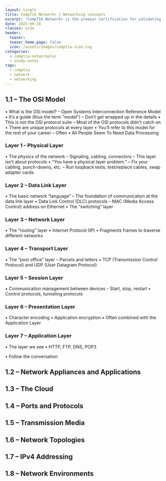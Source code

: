 ```yaml
---
layout: single
title: CompTIA Network+ | Networking concepts
excerpt: "CompTIA Network+ is the premier certification for validating your knowledge of essential networking tools and concepts. You will be assessed on your abilities in network connectivity, documentation, service configuration, data centers, cloud, virtual networking, monitoring, troubleshooting, and security hardening. This certification prepares you for jobs in technical support, network operation, and system administration."
date: 2025-09-28
classes: wide
header:
  teaser:
  teaser_home_page: false
  icon: /assets/images/comptia-icon.svg
categories:
  - comptia-networkplus
  - study-notes
tags:
  - comptia
  - network
  - networking
---
```

## 1.1 – The OSI Model
• What is the OSI model?
– Open Systems Interconnection Reference Model
• It’s a guide (thus the term “model”)
– Don’t get wrapped up in the details
• This is not the OSI protocol suite
– Most of the OSI protocols didn’t catch on
• There are unique protocols at every layer
• You’ll refer to this model for the rest of your career
– Often
• All People Seem To Need Data Processing

### Layer 1 – Physical Layer
• The physics of the network
– Signaling, cabling, connectors
– This layer isn’t about protocols
• “You have a physical layer problem.”
– Fix your cabling, punch-downs, etc.
– Run loopback tests, test/replace cables, swap adapter cards

### Layer 2 – Data Link Layer
• The basic network “language”
– The foundation of communication at the data link layer
• Data Link Control (DLC) protocols
– MAC (Media Access Control) address on Ethernet
• The “switching” layer

### Layer 3 – Network Layer
• The “routing” layer
• Internet Protocol (IP)
• Fragments frames to traverse different networks

### Layer 4 – Transport Layer
• The “post office” layer
– Parcels and letters
• TCP (Transmission Control Protocol) and UDP (User Datagram Protocol)

### Layer 5 – Session Layer
• Communication management between devices
– Start, stop, restart
• Control protocols, tunneling protocols

### Layer 6 – Presentation Layer
• Character encoding
• Application encryption
• Often combined with the Application Layer

### Layer 7 – Application Layer
• The layer we see
• HTTP, FTP, DNS, POP3

• Follow the conversation

## 1.2 – Network Appliances and Applications
## 1.3 – The Cloud
## 1.4 – Ports and Protocols
## 1.5 – Transmission Media
## 1.6 – Network Topologies
## 1.7 – IPv4 Addressing
## 1.8 – Network Environments
